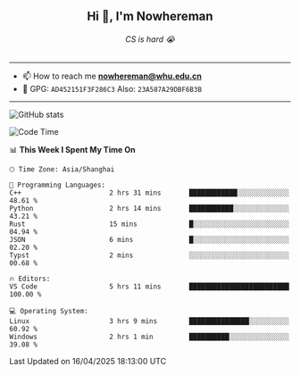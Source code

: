 <h2 align="center">Hi 👋, I'm Nowhereman</h2>
<h6 align="center">CS is hard 😭</h6>

---
- 📫 How to reach me **nowhereman@whu.edu.cn**
- 🔑 GPG: `AD452151F3F286C3`  Also: `23A587A29DBF6B3B`

---
![GitHub stats](https://github-readme-stats.vercel.app/api?username=nowherechan&theme=transparent&rank_icon=github&include_all_commits=true&count_private=true)

<!--START_SECTION:waka-->
![Code Time](http://img.shields.io/badge/Code%20Time-804%20hrs-blue)

📊 **This Week I Spent My Time On** 

```text
🕑︎ Time Zone: Asia/Shanghai

💬 Programming Languages: 
C++                      2 hrs 31 mins       ████████████░░░░░░░░░░░░░   48.61 % 
Python                   2 hrs 14 mins       ███████████░░░░░░░░░░░░░░   43.21 % 
Rust                     15 mins             █░░░░░░░░░░░░░░░░░░░░░░░░   04.94 % 
JSON                     6 mins              █░░░░░░░░░░░░░░░░░░░░░░░░   02.20 % 
Typst                    2 mins              ░░░░░░░░░░░░░░░░░░░░░░░░░   00.68 % 

🔥 Editors: 
VS Code                  5 hrs 11 mins       █████████████████████████   100.00 % 

💻 Operating System: 
Linux                    3 hrs 9 mins        ███████████████░░░░░░░░░░   60.92 % 
Windows                  2 hrs 1 min         ██████████░░░░░░░░░░░░░░░   39.08 % 
```


 Last Updated on 16/04/2025 18:13:00 UTC
<!--END_SECTION:waka-->
